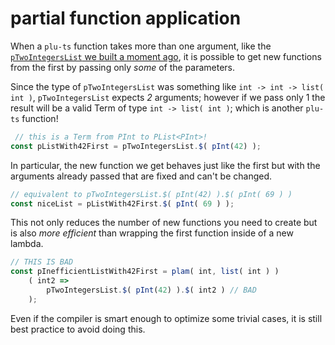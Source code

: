 # partial function application

When a `plu-ts` function takes more than one argument, like the [`pTwoIntegersList` we built a moment ago](./index.md), it is possible to get new functions from the first by passing only *some* of the parameters.

Since the type of `pTwoIntegersList` was something like `int -> int -> list( int )`, `pTwoIntegersList` expects *2* arguments; however if we pass only 1 the result will be a valid Term of type `int -> list( int )`; which is another `plu-ts` function!
```ts
 // this is a Term from PInt to PList<PInt>!
const pListWith42First = pTwoIntegersList.$( pInt(42) );
```

In particular, the new function we get behaves just like the first but with the arguments already passed that are fixed and can't be changed.

```ts
// equivalent to pTwoIntegersList.$( pInt(42) ).$( pInt( 69 ) )
const niceList = pListWith42First.$( pInt( 69 ) );
```

This not only reduces the number of new functions you need to create but is also *more efficient* than wrapping the first function inside of a new lambda.

```ts
// THIS IS BAD
const pInefficientListWith42First = plam( int, list( int ) )
    ( int2 =>
        pTwoIntegersList.$( pInt(42) ).$( int2 ) // BAD
    );
```

Even if the compiler is smart enough to optimize some trivial cases, it is still best practice to avoid doing this.